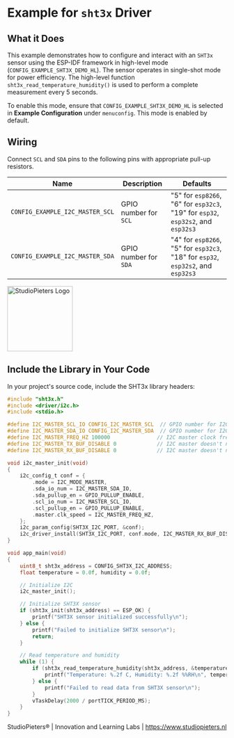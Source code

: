 # Example for `sht3x` Driver

## What it Does

This example demonstrates how to configure and interact with an `SHT3x` sensor using the ESP-IDF framework in high-level mode (`CONFIG_EXAMPLE_SHT3X_DEMO_HL`). The sensor operates in single-shot mode for power efficiency. The high-level function `sht3x_read_temperature_humidity()` is used to perform a complete measurement every 5 seconds.

To enable this mode, ensure that `CONFIG_EXAMPLE_SHT3X_DEMO_HL` is selected in **Example Configuration** under `menuconfig`. This mode is enabled by default.

## Wiring

Connect `SCL` and `SDA` pins to the following pins with appropriate pull-up resistors.

| Name                            | Description           | Defaults                                                                         |
| ------------------------------- | --------------------- | -------------------------------------------------------------------------------- |
| `CONFIG_EXAMPLE_I2C_MASTER_SCL` | GPIO number for `SCL` | "5" for `esp8266`, "6" for `esp32c3`, "19" for `esp32`, `esp32s2`, and `esp32s3` |
| `CONFIG_EXAMPLE_I2C_MASTER_SDA` | GPIO number for `SDA` | "4" for `esp8266`, "5" for `esp32c3`, "18" for `esp32`, `esp32s2`, and `esp32s3` |

<img src="https://github.com/AchimPieters/ESP32-SmartPlug/blob/main/images/MIT%7C%20SOFTWARE%20WHITE.svg" alt="StudioPieters Logo" width="150">

## Include the Library in Your Code

In your project's source code, include the SHT3x library headers:


```c
#include "sht3x.h"
#include <driver/i2c.h>
#include <stdio.h>

#define I2C_MASTER_SCL_IO CONFIG_I2C_MASTER_SCL  // GPIO number for I2C master clock
#define I2C_MASTER_SDA_IO CONFIG_I2C_MASTER_SDA  // GPIO number for I2C master data
#define I2C_MASTER_FREQ_HZ 100000               // I2C master clock frequency
#define I2C_MASTER_TX_BUF_DISABLE 0             // I2C master doesn't need buffer
#define I2C_MASTER_RX_BUF_DISABLE 0             // I2C master doesn't need buffer

void i2c_master_init(void)
{
    i2c_config_t conf = {
        .mode = I2C_MODE_MASTER,
        .sda_io_num = I2C_MASTER_SDA_IO,
        .sda_pullup_en = GPIO_PULLUP_ENABLE,
        .scl_io_num = I2C_MASTER_SCL_IO,
        .scl_pullup_en = GPIO_PULLUP_ENABLE,
        .master.clk_speed = I2C_MASTER_FREQ_HZ,
    };
    i2c_param_config(SHT3X_I2C_PORT, &conf);
    i2c_driver_install(SHT3X_I2C_PORT, conf.mode, I2C_MASTER_RX_BUF_DISABLE, I2C_MASTER_TX_BUF_DISABLE, 0);
}

void app_main(void)
{
    uint8_t sht3x_address = CONFIG_SHT3X_I2C_ADDRESS;
    float temperature = 0.0f, humidity = 0.0f;

    // Initialize I2C
    i2c_master_init();

    // Initialize SHT3X sensor
    if (sht3x_init(sht3x_address) == ESP_OK) {
        printf("SHT3X sensor initialized successfully\n");
    } else {
        printf("Failed to initialize SHT3X sensor\n");
        return;
    }

    // Read temperature and humidity
    while (1) {
        if (sht3x_read_temperature_humidity(sht3x_address, &temperature, &humidity) == ESP_OK) {
            printf("Temperature: %.2f C, Humidity: %.2f %%RH\n", temperature, humidity);
        } else {
            printf("Failed to read data from SHT3X sensor\n");
        }
        vTaskDelay(2000 / portTICK_PERIOD_MS);
    }
}
```
StudioPieters® | Innovation and Learning Labs | https://www.studiopieters.nl
